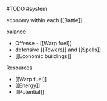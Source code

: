 #TODO
#system 

economy within each [[Battle]]

balance 
- Offense - [[Warp fuel]]
- defensive [[Towers]] and [[Spells]]
- [[Economic buildings]]


Resources
- [[Warp fuel]]
- [[Energy]]
- [[Potential]]